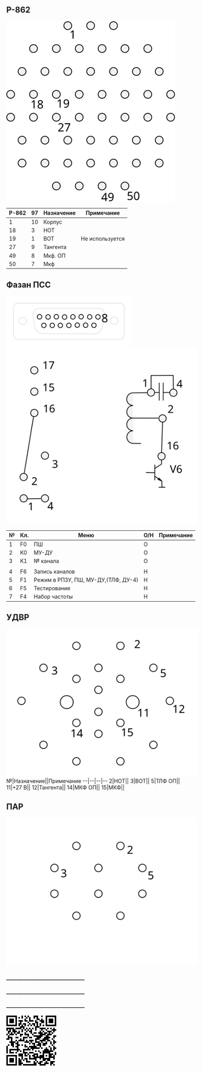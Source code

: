 ## Р-862
![11](b0204r862.svg)  

Р-862 | 97 | Назначение | Примечание
--|--|--|--
1|10|Корпус|
18|3|НОТ|
19|1|ВОТ|Не используется
27|9|Тангента|
49|8|Мкф. ОП|
50|7|Мкф|

## Фазан ПСС
![11](b0206faz.svg)  
![11](b0204faz.svg)  


№|Кл.|Меню|О/Н|Примечание
--|--|--|--|--
1|F0|ПШ|O|
2|K0|МУ-ДУ|O|
3|K1|№ канала|O|
||||
4|F6|Запись каналов|Н|
5|F1|Режим в РПЗУ, ПШ, МУ-ДУ,(ТЛФ, ДУ-4)|Н|
6|F5|Тестирование|Н|
7|F4|Набор частоты|Н|

## УДВР
![11](b0404avar.svg)
№|Назначение||Примечание
--|--|--|--
2|НОТ||
3|ВОТ||
5|ТЛФ ОП||
11|+27 В||
12|Тангента||
14|МКФ ОП||
15|МКФ||
  
## ПАР  
![11](b0406avar.svg)


  
  
  
#### _______________________________
#### _______________________________
#### _______________________________
    
  
![11](b0202rs.gif)  

